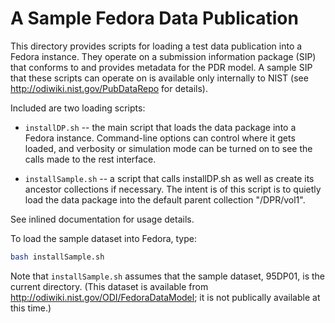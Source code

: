 # A Sample Fedora Data Publication

This directory provides scripts for loading a test data publication
into a Fedora instance.  They operate on a submission information
package (SIP) that conforms to and provides metadata for the PDR
model.  A sample SIP that these scripts can operate on is available
only internally to NIST (see http://odiwiki.nist.gov/PubDataRepo for
details).

Included are two loading scripts:

* `installDP.sh` -- the main script that loads the data package into a
Fedora instance.  Command-line options can control where it gets
loaded, and verbosity or simulation mode can be turned on to see the
calls made to the rest interface.  

* `installSample.sh` -- a script that calls installDP.sh as well as
create its ancestor collections if necessary.  The intent is of this
script is to quietly load the data package into the default parent
collection "/DPR/vol1".

See inlined documentation for usage details.  

To load the sample dataset into Fedora, type:

```bash
bash installSample.sh
```

Note that `installSample.sh` assumes that the sample dataset, 95DP01, is the
current directory.  (This dataset is available from
http://odiwiki.nist.gov/ODI/FedoraDataModel; it is not publically
available at this time.) 
